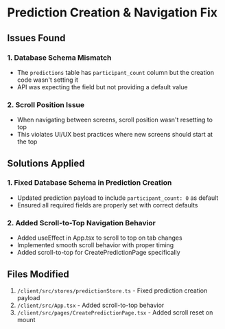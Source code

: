 # Prediction Creation & Navigation Fix

## Issues Found

### 1. Database Schema Mismatch
- The `predictions` table has `participant_count` column but the creation code wasn't setting it
- API was expecting the field but not providing a default value

### 2. Scroll Position Issue  
- When navigating between screens, scroll position wasn't resetting to top
- This violates UI/UX best practices where new screens should start at the top

## Solutions Applied

### 1. Fixed Database Schema in Prediction Creation
- Updated prediction payload to include `participant_count: 0` as default
- Ensured all required fields are properly set with correct defaults

### 2. Added Scroll-to-Top Navigation Behavior
- Added useEffect in App.tsx to scroll to top on tab changes
- Implemented smooth scroll behavior with proper timing
- Added scroll-to-top for CreatePredictionPage specifically

## Files Modified
1. `/client/src/stores/predictionStore.ts` - Fixed prediction creation payload
2. `/client/src/App.tsx` - Added scroll-to-top behavior
3. `/client/src/pages/CreatePredictionPage.tsx` - Added scroll reset on mount
